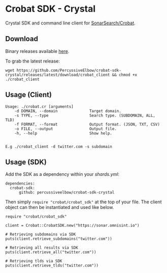# Crobat SDK - Crystal

Crystal SDK and command line client for [SonarSearch/Crobat](https://github.com/Cgboal/SonarSearch).

## Download
Binary releases available [here](https://github.com/PercussiveElbow/crobat-sdk-crystal/releases).

To grab the latest release:

```wget https://github.com/PercussiveElbow/crobat-sdk-crystal/releases/latest/download/crobat_client && chmod +x ./crobat_client```

## Usage (Client)

```
Usage: ./crobat.cr [arguments]
    -d DOMAIN, --domain              Target domain.
    -s TYPE, --type                  Search type. (SUBDOMAIN, ALL, TLD)
    -f FORMAT, --format              Output format. (JSON, TXT, CSV)
    -o FILE, --output                Output file.
    -h, --help                       Show help.


E.g ./crobat_client -d twitter.com -s subdomain
```


## Usage (SDK)
Add the SDK as a dependency within your _shards.yml_:
```
dependencies:
  crobat-sdk:
      github: percussiveelbow/crobat-sdk-crystal
```
Then simply  `require "crobat/crobat_sdk"` at the top of your file.
The client object can then be instantiated and used like below. 
```
require "crobat/crobat_sdk"

client = Crobat::CrobatSDK.new("https://sonar.omnisint.io")

# Retrieving subdomains via SDK
puts(client.retrieve_subdomains("twitter.com"))

# Retrieving all results via SDK
puts(client.retrieve_all("twitter.com"))

# Retrieving tlds via SDK
puts(client.retrieve_tlds("twitter.com"))
```